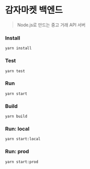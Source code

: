 # 감자마켓 백엔드

> Node.js로 만드는 중고 거래 API 서버

### Install

`yarn install`

### Test

`yarn test`

### Run

`yarn start`

### Build

`yarn build`

### Run: local

`yarn start:local`

### Run: prod

`yarn start:prod`
